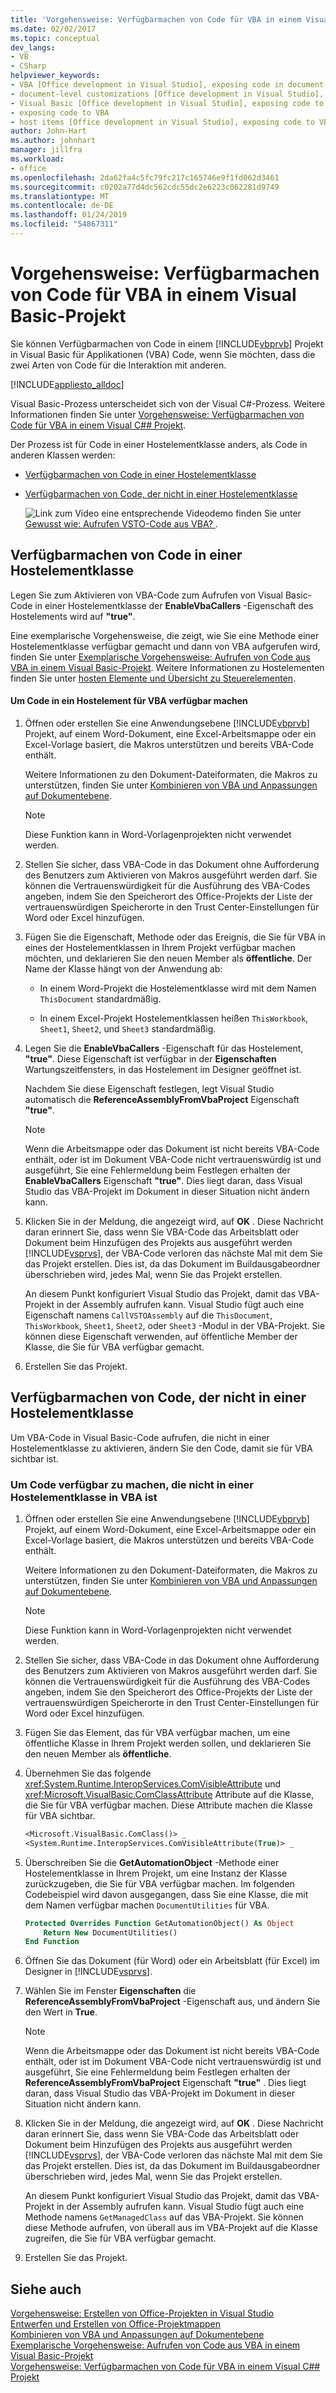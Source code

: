 ```yaml
---
title: 'Vorgehensweise: Verfügbarmachen von Code für VBA in einem Visual Basic-Projekt'
ms.date: 02/02/2017
ms.topic: conceptual
dev_langs:
- VB
- CSharp
helpviewer_keywords:
- VBA [Office development in Visual Studio], exposing code in document-level customizations
- document-level customizations [Office development in Visual Studio], exposing code
- Visual Basic [Office development in Visual Studio], exposing code to VBA
- exposing code to VBA
- host items [Office development in Visual Studio], exposing code to VBA
author: John-Hart
ms.author: johnhart
manager: jillfra
ms.workload:
- office
ms.openlocfilehash: 2da62fa4c5fc79fc217c165746e9f1fd062d3461
ms.sourcegitcommit: c0202a77d4dc562cdc55dc2e6223c062281d9749
ms.translationtype: MT
ms.contentlocale: de-DE
ms.lasthandoff: 01/24/2019
ms.locfileid: "54867311"
---
```

# <a name="how-to-expose-code-to-vba-in-a-visual-basic-project"></a>Vorgehensweise: Verfügbarmachen von Code für VBA in einem Visual Basic-Projekt
  Sie können Verfügbarmachen von Code in einem [!INCLUDE[vbprvb](../sharepoint/includes/vbprvb-md.md)] Projekt in Visual Basic für Applikationen (VBA) Code, wenn Sie möchten, dass die zwei Arten von Code für die Interaktion mit anderen.  
  
 [!INCLUDE[appliesto_alldoc](../vsto/includes/appliesto-alldoc-md.md)]  
  
 Visual Basic-Prozess unterscheidet sich von der Visual C#-Prozess. Weitere Informationen finden Sie unter [Vorgehensweise: Verfügbarmachen von Code für VBA in einem Visual C#&#35; Projekt](../vsto/how-to-expose-code-to-vba-in-a-visual-csharp-project.md).  
  
 Der Prozess ist für Code in einer Hostelementklasse anders, als Code in anderen Klassen werden:  
  
- [Verfügbarmachen von Code in einer Hostelementklasse](#HostItemCode)  
  
- [Verfügbarmachen von Code, der nicht in einer Hostelementklasse](#NonHostItem)  
  
  ![Link zum Video](../vsto/media/playvideo.gif "Link zum Video") eine entsprechende Videodemo finden Sie unter [Gewusst wie: Aufrufen VSTO-Code aus VBA? ](http://go.microsoft.com/fwlink/?LinkId=136757).  
  
##  <a name="HostItemCode"></a> Verfügbarmachen von Code in einer Hostelementklasse  
 Legen Sie zum Aktivieren von VBA-Code zum Aufrufen von Visual Basic-Code in einer Hostelementklasse der **EnableVbaCallers** -Eigenschaft des Hostelements wird auf **"true"**.  
  
 Eine exemplarische Vorgehensweise, die zeigt, wie Sie eine Methode einer Hostelementklasse verfügbar gemacht und dann von VBA aufgerufen wird, finden Sie unter [Exemplarische Vorgehensweise: Aufrufen von Code aus VBA in einem Visual Basic-Projekt](../vsto/walkthrough-calling-code-from-vba-in-a-visual-basic-project.md). Weitere Informationen zu Hostelementen finden Sie unter [hosten Elemente und Übersicht zu Steuerelementen](../vsto/host-items-and-host-controls-overview.md).  
  
#### <a name="to-expose-code-in-a-host-item-to-vba"></a>Um Code in ein Hostelement für VBA verfügbar machen  
  
1.  Öffnen oder erstellen Sie eine Anwendungsebene [!INCLUDE[vbprvb](../sharepoint/includes/vbprvb-md.md)] Projekt, auf einem Word-Dokument, eine Excel-Arbeitsmappe oder ein Excel-Vorlage basiert, die Makros unterstützen und bereits VBA-Code enthält.  
  
     Weitere Informationen zu den Dokument-Dateiformaten, die Makros zu unterstützen, finden Sie unter [Kombinieren von VBA und Anpassungen auf Dokumentebene](../vsto/combining-vba-and-document-level-customizations.md).  
  
    > [!NOTE]  
    >  Diese Funktion kann in Word-Vorlagenprojekten nicht verwendet werden.  
  
2.  Stellen Sie sicher, dass VBA-Code in das Dokument ohne Aufforderung des Benutzers zum Aktivieren von Makros ausgeführt werden darf. Sie können die Vertrauenswürdigkeit für die Ausführung des VBA-Codes angeben, indem Sie den Speicherort des Office-Projekts der Liste der vertrauenswürdigen Speicherorte in den Trust Center-Einstellungen für Word oder Excel hinzufügen.  
  
3.  Fügen Sie die Eigenschaft, Methode oder das Ereignis, die Sie für VBA in eines der Hostelementklassen in Ihrem Projekt verfügbar machen möchten, und deklarieren Sie den neuen Member als **öffentliche**. Der Name der Klasse hängt von der Anwendung ab:  
  
    -   In einem Word-Projekt die Hostelementklasse wird mit dem Namen `ThisDocument` standardmäßig.  
  
    -   In einem Excel-Projekt Hostelementklassen heißen `ThisWorkbook`, `Sheet1`, `Sheet2`, und `Sheet3` standardmäßig.  
  
4.  Legen Sie die **EnableVbaCallers** -Eigenschaft für das Hostelement, **"true"**. Diese Eigenschaft ist verfügbar in der **Eigenschaften** Wartungszeitfensters, in das Hostelement im Designer geöffnet ist.  
  
     Nachdem Sie diese Eigenschaft festlegen, legt Visual Studio automatisch die **ReferenceAssemblyFromVbaProject** Eigenschaft **"true"**.  
  
    > [!NOTE]  
    >  Wenn die Arbeitsmappe oder das Dokument ist nicht bereits VBA-Code enthält, oder ist im Dokument VBA-Code nicht vertrauenswürdig ist und ausgeführt, Sie eine Fehlermeldung beim Festlegen erhalten der **EnableVbaCallers** Eigenschaft **"true"**. Dies liegt daran, dass Visual Studio das VBA-Projekt im Dokument in dieser Situation nicht ändern kann.  
  
5.  Klicken Sie in der Meldung, die angezeigt wird, auf **OK** . Diese Nachricht daran erinnert Sie, dass wenn Sie VBA-Code das Arbeitsblatt oder Dokument beim Hinzufügen des Projekts aus ausgeführt werden [!INCLUDE[vsprvs](../sharepoint/includes/vsprvs-md.md)], der VBA-Code verloren das nächste Mal mit dem Sie das Projekt erstellen. Dies ist, da das Dokument im Buildausgabeordner überschrieben wird, jedes Mal, wenn Sie das Projekt erstellen.  
  
     An diesem Punkt konfiguriert Visual Studio das Projekt, damit das VBA-Projekt in der Assembly aufrufen kann. Visual Studio fügt auch eine Eigenschaft namens `CallVSTOAssembly` auf die `ThisDocument`, `ThisWorkbook`, `Sheet1`, `Sheet2`, oder `Sheet3` -Modul in der VBA-Projekt. Sie können diese Eigenschaft verwenden, auf öffentliche Member der Klasse, die Sie für VBA verfügbar gemacht.  
  
6.  Erstellen Sie das Projekt.  
  
##  <a name="NonHostItem"></a> Verfügbarmachen von Code, der nicht in einer Hostelementklasse  
 Um VBA-Code in Visual Basic-Code aufrufen, die nicht in einer Hostelementklasse zu aktivieren, ändern Sie den Code, damit sie für VBA sichtbar ist.  
  
### <a name="to-expose-code-that-is-not-in-a-host-item-class-to-vba"></a>Um Code verfügbar zu machen, die nicht in einer Hostelementklasse in VBA ist  
  
1.  Öffnen oder erstellen Sie eine Anwendungsebene [!INCLUDE[vbprvb](../sharepoint/includes/vbprvb-md.md)] Projekt, auf einem Word-Dokument, eine Excel-Arbeitsmappe oder ein Excel-Vorlage basiert, die Makros unterstützen und bereits VBA-Code enthält.  
  
     Weitere Informationen zu den Dokument-Dateiformaten, die Makros zu unterstützen, finden Sie unter [Kombinieren von VBA und Anpassungen auf Dokumentebene](../vsto/combining-vba-and-document-level-customizations.md).  
  
    > [!NOTE]  
    >  Diese Funktion kann in Word-Vorlagenprojekten nicht verwendet werden.  
  
2.  Stellen Sie sicher, dass VBA-Code in das Dokument ohne Aufforderung des Benutzers zum Aktivieren von Makros ausgeführt werden darf. Sie können die Vertrauenswürdigkeit für die Ausführung des VBA-Codes angeben, indem Sie den Speicherort des Office-Projekts der Liste der vertrauenswürdigen Speicherorte in den Trust Center-Einstellungen für Word oder Excel hinzufügen.  
  
3.  Fügen Sie das Element, das für VBA verfügbar machen, um eine öffentliche Klasse in Ihrem Projekt werden sollen, und deklarieren Sie den neuen Member als **öffentliche**.  
  
4.  Übernehmen Sie das folgende <xref:System.Runtime.InteropServices.ComVisibleAttribute> und <xref:Microsoft.VisualBasic.ComClassAttribute> Attribute auf die Klasse, die Sie für VBA verfügbar machen. Diese Attribute machen die Klasse für VBA sichtbar.  
  
    ```vb  
    <Microsoft.VisualBasic.ComClass()> _  
    <System.Runtime.InteropServices.ComVisibleAttribute(True)> _  
    ```  
  
5.  Überschreiben Sie die **GetAutomationObject** -Methode einer Hostelementklasse in Ihrem Projekt, um eine Instanz der Klasse zurückzugeben, die Sie für VBA verfügbar machen. Im folgenden Codebeispiel wird davon ausgegangen, dass Sie eine Klasse, die mit dem Namen verfügbar machen `DocumentUtilities` für VBA.  
  
    ```vb  
    Protected Overrides Function GetAutomationObject() As Object  
        Return New DocumentUtilities()  
    End Function  
    ```  
  
6.  Öffnen Sie das Dokument (für Word) oder ein Arbeitsblatt (für Excel) im Designer in [!INCLUDE[vsprvs](../sharepoint/includes/vsprvs-md.md)].  
  
7.  Wählen Sie im Fenster **Eigenschaften** die **ReferenceAssemblyFromVbaProject** -Eigenschaft aus, und ändern Sie den Wert in **True**.  
  
    > [!NOTE]  
    >  Wenn die Arbeitsmappe oder das Dokument ist nicht bereits VBA-Code enthält, oder ist im Dokument VBA-Code nicht vertrauenswürdig ist und ausgeführt, Sie eine Fehlermeldung beim Festlegen erhalten der **ReferenceAssemblyFromVbaProject** Eigenschaft **"true"** . Dies liegt daran, dass Visual Studio das VBA-Projekt im Dokument in dieser Situation nicht ändern kann.  
  
8.  Klicken Sie in der Meldung, die angezeigt wird, auf **OK** . Diese Nachricht daran erinnert Sie, dass wenn Sie VBA-Code das Arbeitsblatt oder Dokument beim Hinzufügen des Projekts aus ausgeführt werden [!INCLUDE[vsprvs](../sharepoint/includes/vsprvs-md.md)], der VBA-Code verloren das nächste Mal mit dem Sie das Projekt erstellen. Dies ist, da das Dokument im Buildausgabeordner überschrieben wird, jedes Mal, wenn Sie das Projekt erstellen.  
  
     An diesem Punkt konfiguriert Visual Studio das Projekt, damit das VBA-Projekt in der Assembly aufrufen kann. Visual Studio fügt auch eine Methode namens `GetManagedClass` auf das VBA-Projekt. Sie können diese Methode aufrufen, von überall aus im VBA-Projekt auf die Klasse zugreifen, die Sie für VBA verfügbar gemacht.  
  
9. Erstellen Sie das Projekt.  
  
## <a name="see-also"></a>Siehe auch  
 [Vorgehensweise: Erstellen von Office-Projekten in Visual Studio](../vsto/how-to-create-office-projects-in-visual-studio.md)   
 [Entwerfen und Erstellen von Office-Projektmappen](../vsto/designing-and-creating-office-solutions.md)   
 [Kombinieren von VBA und Anpassungen auf Dokumentebene](../vsto/combining-vba-and-document-level-customizations.md)   
 [Exemplarische Vorgehensweise: Aufrufen von Code aus VBA in einem Visual Basic-Projekt](../vsto/walkthrough-calling-code-from-vba-in-a-visual-basic-project.md)   
 [Vorgehensweise: Verfügbarmachen von Code für VBA in einem Visual C#&#35; Projekt](../vsto/how-to-expose-code-to-vba-in-a-visual-csharp-project.md)  
